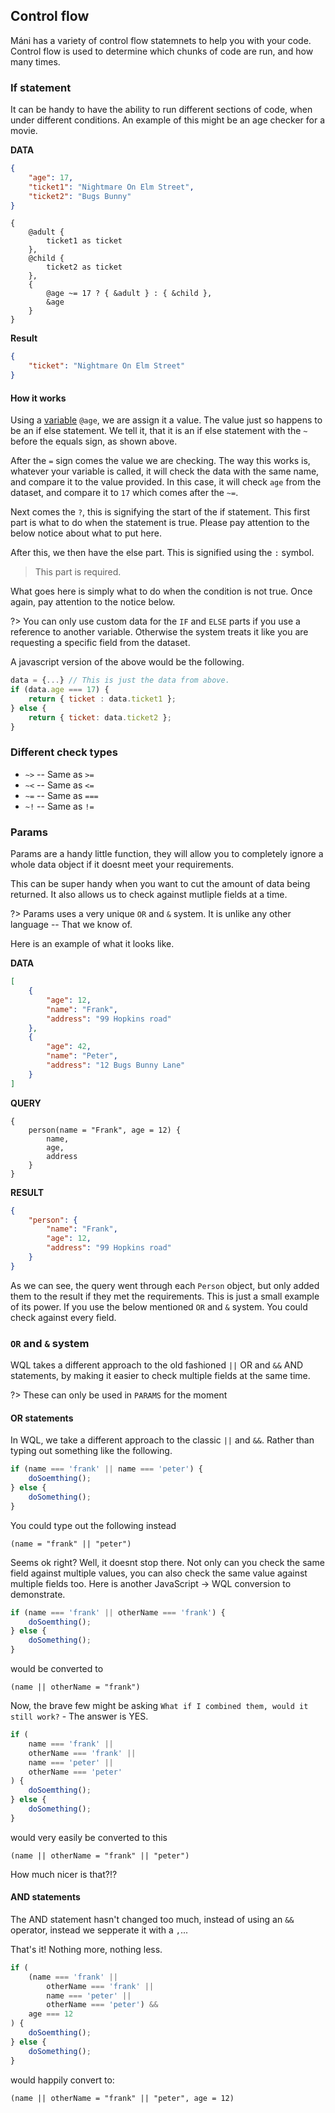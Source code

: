 ## Control flow

Máni has a variety of control flow statemnets to help you with your code. Control flow is used to determine which chunks of code are run, and how many times.

### If statement

It can be handy to have the ability to run different sections of code, when under different conditions. An example of this might be an age checker for a movie.

**DATA**

```json
{
	"age": 17,
	"ticket1": "Nightmare On Elm Street",
	"ticket2": "Bugs Bunny"
}
```

```WQL
{
    @adult {
        ticket1 as ticket
    },
    @child {
        ticket2 as ticket
    },
    {
        @age ~= 17 ? { &adult } : { &child },
        &age
    }
}
```

**Result**

```json
{
	"ticket": "Nightmare On Elm Street"
}
```

#### How it works

Using a [variable](variables.md) `@age`, we are assign it a value. The value just so happens to be an if else statement. We tell it, that it is
an if else statement with the `~` before the equals sign, as shown above.

After the `=` sign comes the value we are checking. The way this works is, whatever your variable is called, it will check the data with the same name, and compare it to the value provided. In this case, it will check `age` from the dataset, and compare it to `17` which comes after the `~=`.

Next comes the `?`, this is signifying the start of the if statement. This first part is what to do when the statement is true. Please pay attention to the below notice about what to put here.

After this, we then have the else part. This is signified using the `:` symbol.

> This part is required.

What goes here is simply what to do when the condition is not true. Once again, pay attention to the notice below.

?> You can only use custom data for the `IF` and `ELSE` parts if you use a reference to another variable. Otherwise the system treats it like you are requesting a specific field from the dataset.

A javascript version of the above would be the following.

```javascript
data = {...} // This is just the data from above.
if (data.age === 17) {
    return { ticket : data.ticket1 };
} else {
    return { ticket: data.ticket2 };
}
```

### Different check types

-   `~>` -- Same as `>=`
-   `~<` -- Same as `<=`
-   `~=` -- Same as `===`
-   `~!` -- Same as `!=`

### Params

Params are a handy little function, they will allow you to completely ignore a whole data object if it doesnt meet your requirements.

This can be super handy when you want to cut the amount of data being returned. It also allows us to check against mutliple fields at a time.

?> Params uses a very unique `OR` and `&` system. It is unlike any other language -- That we know of.

Here is an example of what it looks like.

**DATA**

```json
[
	{
		"age": 12,
		"name": "Frank",
		"address": "99 Hopkins road"
	},
	{
		"age": 42,
		"name": "Peter",
		"address": "12 Bugs Bunny Lane"
	}
]
```

**QUERY**

```WQL
{
    person(name = "Frank", age = 12) {
        name,
        age,
        address
    }
}
```

**RESULT**

```json
{
	"person": {
		"name": "Frank",
		"age": 12,
		"address": "99 Hopkins road"
	}
}
```

As we can see, the query went through each `Person` object, but only added them to the result if they met the requirements. This is just a small example of its power. If you use the below mentioned `OR` and `&` system. You could check against every field.

### `OR` and `&` system

WQL takes a different approach to the old fashioned `||` OR and `&&` AND statements, by making it easier to check multiple fields at the same time.

?> These can only be used in `PARAMS` for the moment

#### OR statements

In WQL, we take a different approach to the classic `||` and `&&`. Rather than typing out something like the following.

```javascript
if (name === 'frank' || name === 'peter') {
	doSoemthing();
} else {
	doSomething();
}
```

You could type out the following instead

```WQL
(name = "frank" || "peter")
```

Seems ok right? Well, it doesnt stop there. Not only can you check the same field against multiple values, you can also check the same value against multiple fields too. Here is another JavaScript → WQL conversion to demonstrate.

```javascript
if (name === 'frank' || otherName === 'frank') {
	doSoemthing();
} else {
	doSomething();
}
```

would be converted to

```WQL
(name || otherName = "frank")
```

Now, the brave few might be asking `What if I combined them, would it still work?` - The answer is YES.

```javascript
if (
	name === 'frank' ||
	otherName === 'frank' ||
	name === 'peter' ||
	otherName === 'peter'
) {
	doSoemthing();
} else {
	doSomething();
}
```

would very easily be converted to this

```WQL
(name || otherName = "frank" || "peter")
```

How much nicer is that?!?

#### AND statements

The AND statement hasn't changed too much, instead of using an `&&` operator, instead we sepperate it with a `,`...

That's it! Nothing more, nothing less.

```javascript
if (
	(name === 'frank' ||
		otherName === 'frank' ||
		name === 'peter' ||
		otherName === 'peter') &&
	age === 12
) {
	doSoemthing();
} else {
	doSomething();
}
```

would happily convert to:

```WQL
(name || otherName = "frank" || "peter", age = 12)
```
